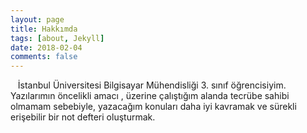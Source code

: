 ```yaml
---
layout: page
title: Hakkımda
tags: [about, Jekyll]
date: 2018-02-04
comments: false
---
```

    İstanbul Üniversitesi Bilgisayar Mühendisliği 3. sınıf öğrencisiyim. Yazılarımın öncelikli amacı , üzerine çalıştığım alanda tecrübe sahibi olmamam sebebiyle, yazacağım konuları daha iyi kavramak ve sürekli erişebilir bir not defteri oluşturmak. 
